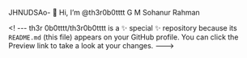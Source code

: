 JHNUDSAo- 👋 Hi, I’m @th3r0b0tttt
G M Sohanur Rahman
  
<!  ---
th3r  0b0tttt/th3r0b0tttt is a ✨ special ✨ repository because its `README.md` (this file) appears on your GitHub profile.
You can click the Preview link to take a look at your changes.
--->
